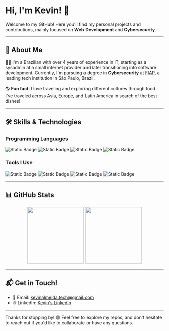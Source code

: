 # Hi, I'm Kevin! 👋

Welcome to my GitHub! Here you'll find my personal projects and contributions, mainly focused on **Web Development** and **Cybersecurity**.

---

## 📖 About Me

👨‍💻 I'm a Brazilian with over 4 years of experience in IT, starting as a sysadmin at a small internet provider and later transitioning into software development. Currently, I'm pursuing a degree in **Cybersecurity** at [FIAP](https://www.fiap.com.br), a leading tech institution in São Paulo, Brazil.

🌎 **Fun fact**: I love traveling and exploring different cultures through food. I've traveled across Asia, Europe, and Latin America in search of the best dishes!

---

## 🛠️ Skills & Technologies

### Programming Languages

![Static Badge](https://img.shields.io/badge/Code-C-informational?style=flat&logo=C)
![Static Badge](https://img.shields.io/badge/Code-ASM-informational?style=flat&logo=opensourcehardware&color=black)
![Static Badge](https://img.shields.io/badge/Code-Javascript-informational?style=flat&logo=javascript&color=green)
![Static Badge](https://img.shields.io/badge/Code-PHP-informational?style=flat&logo=php&color=blue)

### Tools I Use

![Static Badge](https://img.shields.io/badge/Tools-Wireshark/tcpdump-informational?style=flat&logo=wireshark&color=white)
![Static Badge](https://img.shields.io/badge/Tools-x64dbg-informational?style=flat&logo=openbugbounty)
![Static Badge](https://img.shields.io/badge/Tools-Docker-informational?style=flat&logo=docker&color=blue)
![Static Badge](https://img.shields.io/badge/Tools-Linux-informational?style=flat&logo=linux&color=black)

---

## 📊 GitHub Stats

<div align="center">
  <img height="180em" src="https://github-readme-stats.vercel.app/api?username=The-Kevin&show_icons=true&hide_border=true&count_private=true&theme=radical" />
  <img height="180em" src="https://github-readme-stats.vercel.app/api/top-langs/?username=The-Kevin&layout=compact&langs_count=7&theme=radical" />
</div>

---

## 📬 Get in Touch!

- 📧 Email: [kevinalmeida.tech@gmail.com](mailto:kevinalmeida.tech@gmail.com)
- 🌐 LinkedIn: [Kevin's LinkedIn](https://www.linkedin.com/in/kevinalmeida1111/)

---

Thanks for stopping by! 😄 Feel free to explore my repos, and don't hesitate to reach out if you'd like to collaborate or have any questions.
